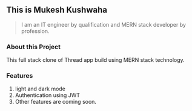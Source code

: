 ## This is Mukesh Kushwaha

> I am an IT engineer by qualification and MERN stack developer by profession.

### About this Project

This full stack clone of Thread app build using MERN stack technology.

### Features

1. light and dark mode
2. Authentication using JWT
3. Other features are coming soon.
